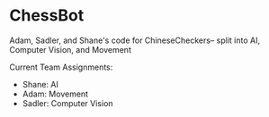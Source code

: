 # ChessBot
Adam, Sadler, and Shane's code for ChineseCheckers– split into AI, Computer Vision, and Movement</br>

Current Team Assignments:</br>
  <ul>
    <li>Shane: AI</li>
    <li>Adam: Movement</li>
    <li>Sadler: Computer Vision</li>
  </ul>
